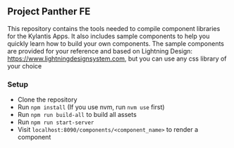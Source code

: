 
## Project Panther FE

This repository contains the tools needed to compile component libraries for the Kylantis Apps. It also includes sample components to help you quickly learn how to build your own components. The sample components are provided for your reference and based on Lightning Design: https://www.lightningdesignsystem.com, but you can use any css library of your choice


### Setup
- Clone the repository
- Run `npm install` (If you use nvm, run `nvm use` first)
- Run `npm run build-all` to build all assets
- Run `npm run start-server`
- Visit `localhost:8090/components/<component_name>` to render a component
